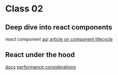 # Class 02

## Deep dive into react components

react component [api](https://reactjs.org/docs/react-component.html)
[article on component lifecycle](https://medium.com/@nancydo7/understanding-react-16-4-component-lifecycle-methods-e376710e5157)

## React under the hood

[docs](https://reactjs.org/docs/reconciliation.html)
[performance considerations](https://reactjs.org/docs/optimizing-performance.html)

